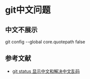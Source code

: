 # git中文问题

## 中文不展示

git config --global core.quotepath false

## 参考文献

- [git status 显示中文和解决中文乱码](https://blog.csdn.net/u012145252/article/details/81775362)
